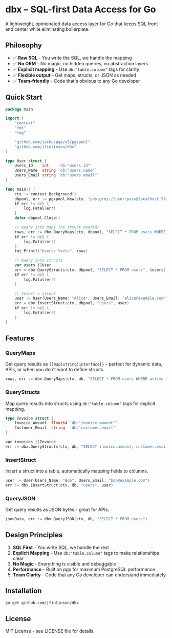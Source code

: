 # dbx – SQL-first Data Access for Go

A lightweight, opinionated data access layer for Go that keeps SQL front and center while eliminating boilerplate.

## Philosophy

- ✅ **Raw SQL** - You write the SQL, we handle the mapping
- ✅ **No ORM** - No magic, no hidden queries, no abstraction layers
- ✅ **Explicit mapping** - Use `db:"table.column"` tags for clarity
- ✅ **Flexible output** - Get maps, structs, or JSON as needed
- ✅ **Team-friendly** - Code that's obvious to any Go developer

## Quick Start

```go
package main

import (
    "context"
    "fmt"
    "log"

    "github.com/jackc/pgx/v5/pgxpool"
    "github.com/jfinlinson/dbx"
)

type User struct {
    Users_ID    int    `db:"users.id"`
    Users_Name  string `db:"users.name"`
    Users_Email string `db:"users.email"`
}

func main() {
    ctx := context.Background()
    dbpool, err := pgxpool.New(ctx, "postgres://user:pass@localhost:5432/dbname")
    if err != nil {
        log.Fatal(err)
    }
    defer dbpool.Close()

    // Query into maps (no struct needed)
    rows, err := dbx.QueryMaps(ctx, dbpool, "SELECT * FROM users WHERE email LIKE $1", "%@example.com")
    if err != nil {
        log.Fatal(err)
    }
    fmt.Printf("Users: %+v\n", rows)

    // Query into structs
    var users []User
    err = dbx.QueryStructs(ctx, dbpool, "SELECT * FROM users", &users)
    if err != nil {
        log.Fatal(err)
    }

    // Insert a struct
    user := User{Users_Name: "Alice", Users_Email: "alice@example.com"}
    err = dbx.InsertStruct(ctx, dbpool, "users", user)
    if err != nil {
        log.Fatal(err)
    }
}
```

## Features

### QueryMaps
Get query results as `[]map[string]interface{}` - perfect for dynamic data, APIs, or when you don't want to define structs.

```go
rows, err := dbx.QueryMaps(ctx, db, "SELECT * FROM users WHERE active = $1", true)
```

### QueryStructs
Map query results into structs using `db:"table.column"` tags for explicit mapping.

```go
type Invoice struct {
    Invoice_Amount  float64 `db:"invoice.amount"`
    Customer_Email  string  `db:"customer.email"`
}

var invoices []Invoice
err := dbx.QueryStructs(ctx, db, "SELECT invoice.amount, customer.email FROM invoice JOIN customer ON ...", &invoices)
```

### InsertStruct
Insert a struct into a table, automatically mapping fields to columns.

```go
user := User{Users_Name: "Bob", Users_Email: "bob@example.com"}
err := dbx.InsertStruct(ctx, db, "users", user)
```

### QueryJSON
Get query results as JSON bytes - great for APIs.

```go
jsonData, err := dbx.QueryJSON(ctx, db, "SELECT * FROM users")
```

## Design Principles

1. **SQL First** - You write SQL, we handle the rest
2. **Explicit Mapping** - Use `db:"table.column"` tags to make relationships clear
3. **No Magic** - Everything is visible and debuggable
4. **Performance** - Built on pgx for maximum PostgreSQL performance
5. **Team Clarity** - Code that any Go developer can understand immediately

## Installation

```bash
go get github.com/jfinlinson/dbx
```

## License

MIT License - see LICENSE file for details. 